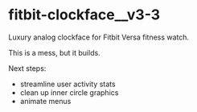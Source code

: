 # fitbit-clockface__v3-3
Luxury analog clockface for Fitbit Versa fitness watch.

This is a mess, but it builds. 

Next steps:

  - streamline user activity stats
  - clean up inner circle graphics
  - animate menus
